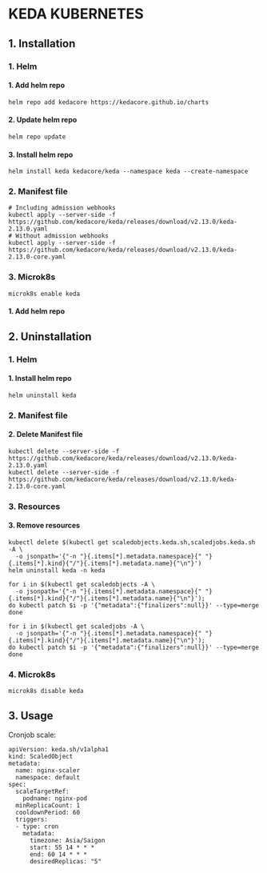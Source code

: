 # KEDA KUBERNETES

## 1. Installation
### 1. Helm
#### 1. Add helm repo
```
helm repo add kedacore https://kedacore.github.io/charts
```
#### 2. Update helm repo
```
helm repo update
```
#### 3. Install helm repo
```
helm install keda kedacore/keda --namespace keda --create-namespace
```

### 2. Manifest file
```
# Including admission webhooks
kubectl apply --server-side -f https://github.com/kedacore/keda/releases/download/v2.13.0/keda-2.13.0.yaml
# Without admission webhooks
kubectl apply --server-side -f https://github.com/kedacore/keda/releases/download/v2.13.0/keda-2.13.0-core.yaml
```

### 3. Microk8s
```
microk8s enable keda
```

#### 1. Add helm repo
## 2. Uninstallation
### 1. Helm
#### 1. Install helm repo
```
helm uninstall keda
```
### 2. Manifest file
#### 2. Delete Manifest file
```
kubectl delete --server-side -f https://github.com/kedacore/keda/releases/download/v2.13.0/keda-2.13.0.yaml
kubectl delete --server-side -f https://github.com/kedacore/keda/releases/download/v2.13.0/keda-2.13.0-core.yaml
```

### 3. Resources
#### 3. Remove resources
```
kubectl delete $(kubectl get scaledobjects.keda.sh,scaledjobs.keda.sh -A \
  -o jsonpath='{"-n "}{.items[*].metadata.namespace}{" "}{.items[*].kind}{"/"}{.items[*].metadata.name}{"\n"}')
helm uninstall keda -n keda
```
```
for i in $(kubectl get scaledobjects -A \
  -o jsonpath='{"-n "}{.items[*].metadata.namespace}{" "}{.items[*].kind}{"/"}{.items[*].metadata.name}{"\n"}');
do kubectl patch $i -p '{"metadata":{"finalizers":null}}' --type=merge
done

for i in $(kubectl get scaledjobs -A \
  -o jsonpath='{"-n "}{.items[*].metadata.namespace}{" "}{.items[*].kind}{"/"}{.items[*].metadata.name}{"\n"}');
do kubectl patch $i -p '{"metadata":{"finalizers":null}}' --type=merge
done
```
### 4. Microk8s
```
microk8s disable keda
```

## 3. Usage
Cronjob scale:
```
apiVersion: keda.sh/v1alpha1
kind: ScaledObject
metadata:
  name: nginx-scaler
  namespace: default
spec:
  scaleTargetRef:
    podname: nginx-pod
  minReplicaCount: 1
  cooldownPeriod: 60
  triggers:
  - type: cron
    metadata:
      timezone: Asia/Saigon
      start: 55 14 * * *
      end: 60 14 * * *
      desiredReplicas: "5"
```
